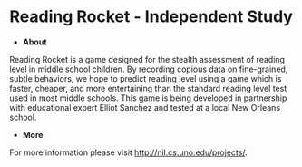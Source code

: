 # Reading Rocket - Independent Study

* **About**

Reading Rocket is a game designed for the stealth assessment of reading level in middle school children. By recording copious data on fine-grained, subtle behaviors, we hope to predict reading level using a game which is faster, cheaper, and more entertaining than the standard reading level test used in most middle schools. This game is being developed in partnership with educational expert Elliot Sanchez and tested at a local New Orleans school.

* **More**

For more information please visit http://nil.cs.uno.edu/projects/.
